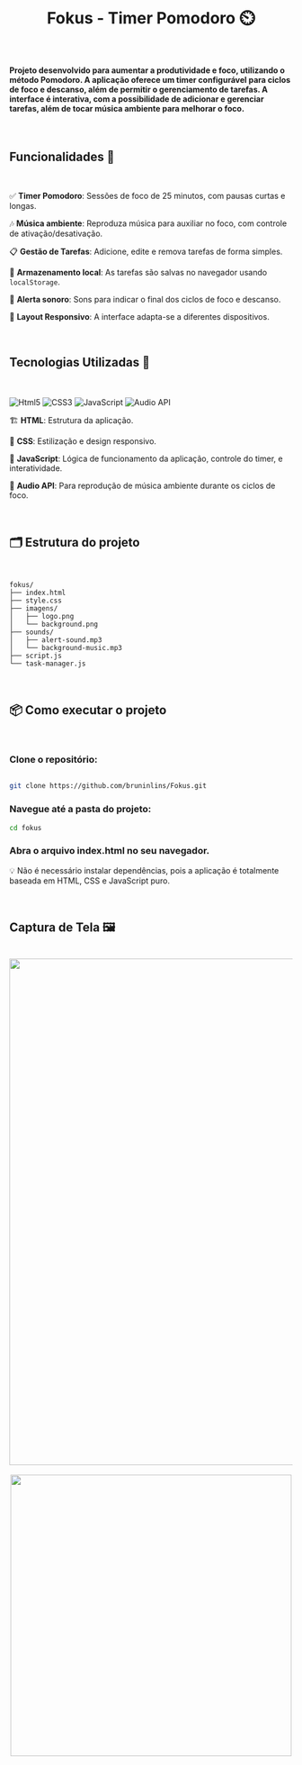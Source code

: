 <h1 align="center">Fokus - Timer Pomodoro ⏲️</h1>

<br>

<h4>Projeto desenvolvido para aumentar a produtividade e foco, utilizando o método Pomodoro. A aplicação oferece um timer configurável para ciclos de foco e descanso, além de permitir o gerenciamento de tarefas. A interface é interativa, com a possibilidade de adicionar e gerenciar tarefas, além de tocar música ambiente para melhorar o foco.</h4>

<br>

<h2>Funcionalidades 🚀</h2>

<br>

✅ **Timer Pomodoro**: Sessões de foco de 25 minutos, com pausas curtas e longas.

🎶 **Música ambiente**: Reproduza música para auxiliar no foco, com controle de ativação/desativação.

📋 **Gestão de Tarefas**: Adicione, edite e remova tarefas de forma simples.

💾 **Armazenamento local**: As tarefas são salvas no navegador usando `localStorage`.

🔔 **Alerta sonoro**: Sons para indicar o final dos ciclos de foco e descanso.

🎨 **Layout Responsivo**: A interface adapta-se a diferentes dispositivos.

<br>

<h2>Tecnologias Utilizadas 🧪</h2>

<br>

<img align="center" alt="Html5" src="https://img.shields.io/badge/HTML5-E34F26?style=for-the-badge&logo=html5&logoColor=white"/>   <img align="center" alt="CSS3" src="https://img.shields.io/badge/CSS3-1572B6?style=for-the-badge&logo=css3&logoColor=white"/>   <img align="center" alt="JavaScript" src="https://img.shields.io/badge/JavaScript-F7DF1E?style=for-the-badge&logo=javascript&logoColor=black"/>   <img align="center" alt="Audio API" src="https://img.shields.io/badge/Audio_API-7E7E7E?style=for-the-badge&logo=audio&logoColor=white"/>

🏗 **HTML**: Estrutura da aplicação.

🎨 **CSS**: Estilização e design responsivo.

🧠 **JavaScript**: Lógica de funcionamento da aplicação, controle do timer, e interatividade.

🎵 **Audio API**: Para reprodução de música ambiente durante os ciclos de foco.

<br>

<h2>🗂️ Estrutura do projeto</h2>

<br>

```plaintext
fokus/
├── index.html
├── style.css
├── imagens/
│   ├── logo.png
│   └── background.png
├── sounds/
│   ├── alert-sound.mp3
│   └── background-music.mp3
├── script.js
└── task-manager.js
```

<br>

<h2>📦 Como executar o projeto</h2>

<br>

<h3>Clone o repositório:</h3>

```bash

git clone https://github.com/bruninlins/Fokus.git
```

<h3>Navegue até a pasta do projeto:</h3>

```bash
cd fokus
```
<h3>Abra o arquivo index.html no seu navegador.</h3>

💡 Não é necessário instalar dependências, pois a aplicação é totalmente baseada em HTML, CSS e JavaScript puro.

<br>

<h2>Captura de Tela 🖼️</h2>

<br>

<div align="center">
<img src="https://github.com/user-attachments/assets/15b0ed2b-7b0f-41ff-88cc-11a4627a7d5c" width="900">
</div>



<br>

<div align="center">
<img src="https://github.com/user-attachments/assets/ff5ed040-0ecc-4769-a162-776d970853fd" height="500">
</div>

<br>

